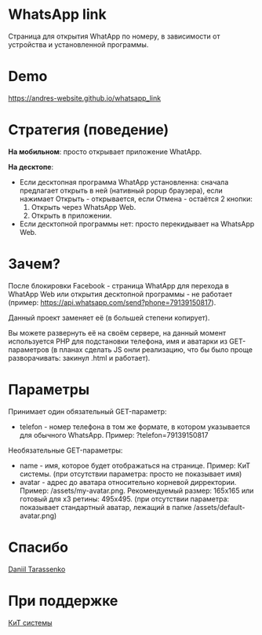 # WhatsApp link
Страница для открытия WhatApp по номеру, в зависимости от устройства и установленной программы.

# Demo
https://andres-website.github.io/whatsapp_link

# Стратегия (поведение)
**На мобильном**: просто открывает приложение WhatApp.

**На десктопе**:

* Если десктопная программа WhatApp установленна: сначала предлагает открыть в ней (нативный popup браузера), если нажимает Открыть - открывается, если Отмена - остаётся 2 кнопки:
  1. Открыть через WhatsApp Web.
  2. Открыть в приложении.
* Если десктопной программы нет: просто перекидывает на WhatsApp Web.

# Зачем?
После блокировки Facebook - страница WhatApp для перехода в WhatApp Web или открытия десктопной программы - не работает (пример: https://api.whatsapp.com/send?phone=79139150817).

Данный проект заменяет её (в большей степени копирует).

Вы можете развернуть её на своём сервере, на данный момент используется PHP для подстановки телефона, имя и аватарки из GET-параметров (в планах сделать JS онли реализацию, что бы было проще разворачивать: закинул .html и работает).

# Параметры
Принимает один обязательный GET-параметр:
* telefon - номер телефона в том же формате, в котором указывается для обычного WhatsApp. Пример: ?telefon=79139150817

Необязательные GET-параметры:
* name - имя, которое будет отображаться на странице. Пример: КиТ системы. (при отсутствии параметра: просто не показывает имя)
* avatar - адрес до аватара относительно корневой дирректории. Пример: /assets/my-avatar.png. Рекомендуемый размер: 165x165 или готовый для x3 ретины: 495x495. (при отсутствии параметра: показывает стандартный аватар, лежащий в папке /assets/default-avatar.png)

# Спасибо

[Daniil Tarassenko](https://github.com/justrussian/whatsapp-link/)

# При поддержке
[КиТ системы](https://www.kitsystem.ru "Торгово-монтажная компания. Интернет-магазин")
